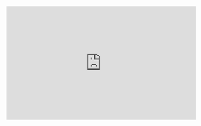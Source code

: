 <iframe id="ytplayer" width="500" height="300" src="https://www.youtube.com/embed/M7lc1UVf-VE?theme=light&fs=1"  frameborder="0"/>
<iframe id="ytplayer" width="500" height="300" src="https://www.youtube.com/embed/Zdh3p4EKLeQ?theme=light&fs=1"  frameborder="0"/>
<iframe id="ytplayer" width="500" height="300" src="https://www.youtube.com/embed/EiOglTERPEo?theme=light&fs=1"  frameborder="0"/>
<iframe id="ytplayer" width="500" height="300" src="https://www.youtube.com/embed/o9pEzgHorH0?theme=light&fs=1"  frameborder="0"/>
<iframe id="ytplayer" width="500" height="300" src="https://www.youtube.com/embed/7eeEf_rAJds?theme=light&fs=1"  frameborder="0"/>
<iframe id="ytplayer" width="500" height="300" src="https://www.youtube.com/embed/rkx5_MRAV3A?theme=light&fs=1"  frameborder="0"/>
<iframe id="ytplayer" width="500" height="300" src="https://www.youtube.com/embed/tKTZoB2Vjuk?theme=light&fs=1"  frameborder="0"/>
<iframe id="ytplayer" width="500" height="300" src="https://www.youtube.com/embed/YvmADSfbzZQ?theme=light&fs=1"  frameborder="0"/>
<iframe id="ytplayer" width="500" height="300" src="https://www.youtube.com/embed/ksOErR1ldgo?theme=light&fs=1"  frameborder="0"/>
<iframe id="ytplayer" width="500" height="300" src="https://www.youtube.com/embed/e08kOj2kISU?theme=light&fs=1"  frameborder="0"/>
<iframe id="ytplayer" width="500" height="300" src="https://www.youtube.com/embed/WRp_MpYQFbg?theme=light&fs=1"  frameborder="0"/>
<iframe id="ytplayer" width="500" height="300" src="https://www.youtube.com/embed/RrPZza_vZ3w?theme=light&fs=1"  frameborder="0"/>
<iframe id="ytplayer" width="500" height="300" src="https://www.youtube.com/embed/zRsMEl6PHhM?theme=light&fs=1"  frameborder="0"/>
<iframe id="ytplayer" width="500" height="300" src="https://www.youtube.com/embed/E_kZDvwofHY?theme=light&fs=1"  frameborder="0"/>

